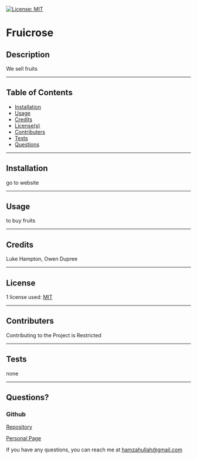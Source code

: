 
  [![License: MIT](https://img.shields.io/badge/License-MIT-yellow.svg)](https://choosealicense.com/licenses/mit/) 
  # Fruicrose 
  ## **Description**
  We sell fruits

  ---

  ## **Table of Contents**
  * [Installation](#installation)
  * [Usage](#usage)
  * [Credits](#credits)
  * [License(s)](#license)
  * [Contributers](#contributers)
  * [Tests](#tests)
  * [Questions](#questions)
   
  ---

  ## **Installation**
  go to website

  ---

  ## **Usage**
  to buy fruits

  ---

  ## **Credits**
  Luke Hampton, Owen Dupree

  ---

  ## **License**
  1 license used:
 [MIT](https://choosealicense.com/licenses/mit/)
 

  ---

  ## **Contributers**
   Contributing to the Project is Restricted 

  ---

  ## **Tests**
  none

  ---

  ## **Questions?**

  ### **Github**
  [Repository](https://github.com/brobro10000)

  [Personal Page](https://brobro10000.github.io)

  If you have any questions, you can reach me at <hamzahullah@gmail.com>
